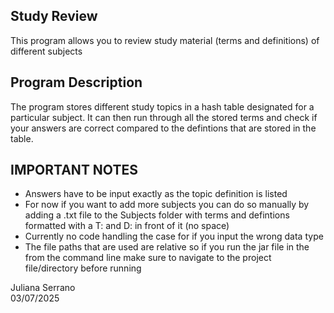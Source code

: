## Study Review

This program allows you to review study material (terms and definitions) of different subjects

## Program Description

The program stores different study topics in a hash table designated for a particular subject. It 
can then run through all the stored terms and check if your answers are correct compared to the 
defintions that are stored in the table.

## IMPORTANT NOTES
* Answers have to be input exactly as the topic definition is listed
* For now if you want to add more subjects you can do so manually by adding a .txt file to the 
  Subjects folder with terms and defintions formatted with a T: and D: in front of it (no space)
* Currently no code handling the case for if you input the wrong data type
* The file paths that are used are relative so if you run the jar file in the from the command line
   make sure to navigate to the project file/directory before running

Juliana Serrano\
03/07/2025
